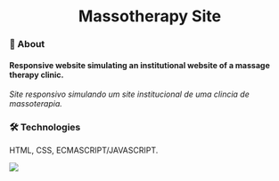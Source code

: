 <h1 align="center"> Massotherapy Site </h1> 

### :small_blue_diamond: About 
<h4> Responsive website simulating an institutional website of a massage therapy clinic. </h4>
<i> Site responsivo simulando um site institucional de uma clincia de massoterapia. </i>

### 🛠️ Technologies
HTML, CSS, ECMASCRIPT/JAVASCRIPT.

<img src="https://img.shields.io/static/v1?label=Blog&message=Rocketseat&color=7159c1&style=for-the-badge&logo=ghost"/>
